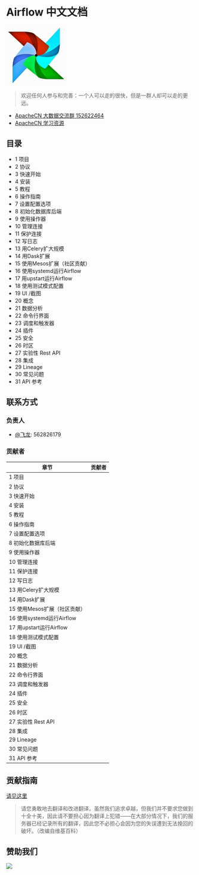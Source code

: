 # Airflow 中文文档

![](img/logo.png)

> 欢迎任何人参与和完善：一个人可以走的很快，但是一群人却可以走的更远。

* [ApacheCN 大数据交流群 152622464](http://shang.qq.com/wpa/qunwpa?idkey=30e5f1123a79867570f665aa3a483ca404b1c3f77737bc01ec520ed5f078ddef)
* [ApacheCN 学习资源](http://www.apachecn.org/)

## 目录

+   1 项目
+   2 协议
+   3 快速开始
+   4 安装
+   5 教程
+   6 操作指南
+   7 设置配置选项
+   8 初始化数据库后端
+   9 使用操作器
+   10 管理连接
+   11 保护连接
+   12 写日志
+   13 用Celery扩大规模
+   14 用Dask扩展
+   15 使用Mesos扩展（社区贡献）
+   16 使用systemd运行Airflow
+   17 用upstart运行Airflow
+   18 使用测试模式配置
+   19 UI /截图
+   20 概念
+   21 数据分析
+   22 命令行界面
+   23 调度和触发器
+   24 插件
+   25 安全
+   26 时区
+   27 实验性 Rest API
+   28 集成
+   29 Lineage
+   30 常见问题
+   31 API 参考

## 联系方式

### 负责人

* [@飞龙](https://github.com/wizardforcel): 562826179

### 贡献者

| 章节 | 贡献者 |
| --- | --- |
| 1 项目 | |
| 2 协议 | |
| 3 快速开始 | |
| 4 安装 | |
| 5 教程 | |
| 6 操作指南 | |
| 7 设置配置选项 | |
| 8 初始化数据库后端 | |
| 9 使用操作器 | |
| 10 管理连接 | |
| 11 保护连接 | |
| 12 写日志 | |
| 13 用Celery扩大规模 | |
| 14 用Dask扩展 | |
| 15 使用Mesos扩展（社区贡献） | |
| 16 使用systemd运行Airflow | |
| 17 用upstart运行Airflow | |
| 18 使用测试模式配置 | |
| 19 UI /截图 | |
| 20 概念 | |
| 21 数据分析 | |
| 22 命令行界面 | |
| 23 调度和触发器 | |
| 24 插件 | |
| 25 安全 | |
| 26 时区 | |
| 27 实验性 Rest API | |
| 28 集成 | |
| 29 Lineage | |
| 30 常见问题 | |
| 31 API 参考 | |

## 贡献指南

[请见这里](CONTRIBUTING.md)

> 请您勇敢地去翻译和改进翻译。虽然我们追求卓越，但我们并不要求您做到十全十美，因此请不要担心因为翻译上犯错——在大部分情况下，我们的服务器已经记录所有的翻译，因此您不必担心会因为您的失误遭到无法挽回的破坏。（改编自维基百科）

## 赞助我们

![](https://www.apachecn.org/img/about/donate.jpg)
